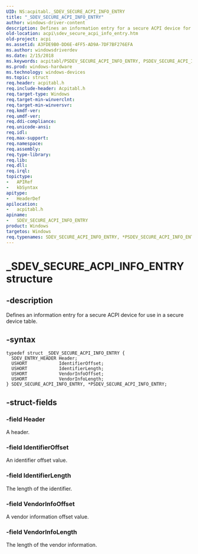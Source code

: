 ```yaml
---
UID: NS:acpitabl._SDEV_SECURE_ACPI_INFO_ENTRY
title: "_SDEV_SECURE_ACPI_INFO_ENTRY"
author: windows-driver-content
description: Defines an information entry for a secure ACPI device for use in a secure device table.
old-location: acpi\sdev_secure_acpi_info_entry.htm
old-project: acpi
ms.assetid: A3FDE9B0-DD6E-4FF5-AD9A-7DF7BF276EFA
ms.author: windowsdriverdev
ms.date: 2/15/2018
ms.keywords: acpitabl/PSDEV_SECURE_ACPI_INFO_ENTRY, PSDEV_SECURE_ACPI_INFO_ENTRY structure pointer [ACPI Devices], _SDEV_SECURE_ACPI_INFO_ENTRY, SDEV_SECURE_ACPI_INFO_ENTRY structure [ACPI Devices], PSDEV_SECURE_ACPI_INFO_ENTRY, SDEV_SECURE_ACPI_INFO_ENTRY, *PSDEV_SECURE_ACPI_INFO_ENTRY, acpitabl/SDEV_SECURE_ACPI_INFO_ENTRY, acpi.sdev_secure_acpi_info_entry
ms.prod: windows-hardware
ms.technology: windows-devices
ms.topic: struct
req.header: acpitabl.h
req.include-header: Acpitabl.h
req.target-type: Windows
req.target-min-winverclnt: 
req.target-min-winversvr: 
req.kmdf-ver: 
req.umdf-ver: 
req.ddi-compliance: 
req.unicode-ansi: 
req.idl: 
req.max-support: 
req.namespace: 
req.assembly: 
req.type-library: 
req.lib: 
req.dll: 
req.irql: 
topictype:
-	APIRef
-	kbSyntax
apitype:
-	HeaderDef
apilocation:
-	acpitabl.h
apiname:
-	SDEV_SECURE_ACPI_INFO_ENTRY
product: Windows
targetos: Windows
req.typenames: SDEV_SECURE_ACPI_INFO_ENTRY, *PSDEV_SECURE_ACPI_INFO_ENTRY
---
```


# _SDEV_SECURE_ACPI_INFO_ENTRY structure


## -description


Defines an information entry for a secure ACPI device for use in a secure device table.


## -syntax


````
typedef struct _SDEV_SECURE_ACPI_INFO_ENTRY {
  SDEV_ENTRY_HEADER Header;
  USHORT            IdentifierOffset;
  USHORT            IdentifierLength;
  USHORT            VendorInfoOffset;
  USHORT            VendorInfoLength;
} SDEV_SECURE_ACPI_INFO_ENTRY, *PSDEV_SECURE_ACPI_INFO_ENTRY;
````


## -struct-fields




### -field Header

A header. 


### -field IdentifierOffset

An identifier offset value.


### -field IdentifierLength

The length of the identifier.


### -field VendorInfoOffset

A vendor information offset value.


### -field VendorInfoLength

The length of the vendor information. 

